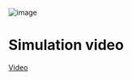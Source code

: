 ![image](https://github.com/eidHossam/Master-Embedded-Systems/assets/106603484/0c415e45-3f5d-4bf6-987b-2f4495e4d76b)

# Simulation video
[Video](https://drive.google.com/drive/u/0/folders/1DH3tjlwv0CC89q_NWlQrkfpDOMWlWALa)
